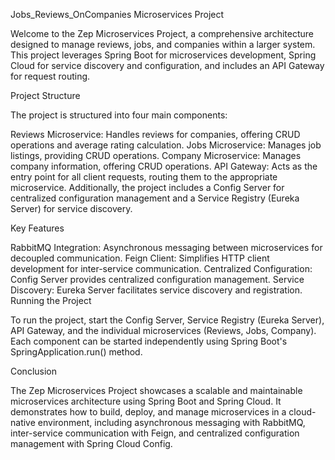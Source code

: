 Jobs_Reviews_OnCompanies Microservices Project

Welcome to the Zep Microservices Project, a comprehensive architecture designed to manage reviews, jobs, and companies within a larger system. This project leverages Spring Boot for microservices development, Spring Cloud for service discovery and configuration, and includes an API Gateway for request routing.

Project Structure

The project is structured into four main components:

Reviews Microservice: Handles reviews for companies, offering CRUD operations and average rating calculation.
Jobs Microservice: Manages job listings, providing CRUD operations.
Company Microservice: Manages company information, offering CRUD operations.
API Gateway: Acts as the entry point for all client requests, routing them to the appropriate microservice.
Additionally, the project includes a Config Server for centralized configuration management and a Service Registry (Eureka Server) for service discovery.

Key Features

RabbitMQ Integration: Asynchronous messaging between microservices for decoupled communication.
Feign Client: Simplifies HTTP client development for inter-service communication.
Centralized Configuration: Config Server provides centralized configuration management.
Service Discovery: Eureka Server facilitates service discovery and registration.
Running the Project

To run the project, start the Config Server, Service Registry (Eureka Server), API Gateway, and the individual microservices (Reviews, Jobs, Company). Each component can be started independently using Spring Boot's SpringApplication.run() method.

Conclusion

The Zep Microservices Project showcases a scalable and maintainable microservices architecture using Spring Boot and Spring Cloud. It demonstrates how to build, deploy, and manage microservices in a cloud-native environment, including asynchronous messaging with RabbitMQ, inter-service communication with Feign, and centralized configuration management with Spring Cloud Config.

